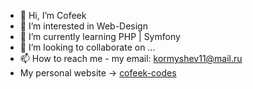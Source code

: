 - 👋 Hi, I’m Cofeek
- 👀 I’m interested in Web-Design
- 🌱 I’m currently learning  PHP | Symfony
- 💞️ I’m looking to collaborate on ...
- 📫 How to reach me - my email: kormyshev11@mail.ru
- My personal website -> [cofeek-codes](https://cofeek-codes.online/)
<!---
cofeek-codes/cofeek-codes is a ✨ special ✨ repository because its `README.md` (this file) appears on your GitHub profile.
You can click the Preview link to take a look at your changes.
--->
